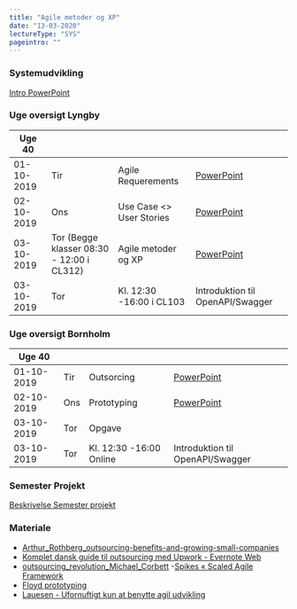 ```yaml
---
title: "Agile metoder og XP"
date: "13-03-2020"
lectureType: "SYS"
pageintro: ""
---
```




### Systemudvikling
[Intro PowerPoint](https://www.dropbox.com/s/niejfe1otk896iu/Intro_SYS%202019e.pptx?dl=0)

### Uge oversigt Lyngby

|Uge 40       |     |                          |  |
|-------------|-----|--------------------------|--|
| 01-10-2019  | Tir | Agile Requerements       | [PowerPoint](https://www.dropbox.com/s/rl2hs709ek3nswn/Agile%20software%20requirements.pptx?dl=0)|
| 02-10-2019  | Ons | Use Case <> User Stories | [PowerPoint](https://www.dropbox.com/s/uhtp7nxyoi9e5l8/UP%20%26%20Use%20Cases.pptx?dl=0)|
| 03-10-2019  | Tor (Begge klasser 08:30 - 12:00 i CL312) | Agile metoder og XP      |[PowerPoint](https://www.dropbox.com/s/1hnw6rvlw7anmkc/XP%20%26%20SCRUM.pptx?dl=0)|
| 03-10-2019  | Tor | Kl. 12:30 -16:00 i CL103      | Introduktion til OpenAPI/Swagger|

### Uge oversigt Bornholm

|Uge 40       |     |                          |  |
|-------------|-----|--------------------------|--|
| 01-10-2019  | Tir | Outsorcing       | [PowerPoint](https://www.dropbox.com/s/9w0lx8akn0rft18/Outsourcing2019.pptx?dl=0)|
| 02-10-2019  | Ons | Prototyping | [PowerPoint](https://www.dropbox.com/s/kwc1bxdq5cq8qf5/Prototyping%20and%20Spikes.pptx?dl=0)|
| 03-10-2019  | Tor | Opgave      ||
| 03-10-2019  | Tor | Kl. 12:30 -16:00 Online      | Introduktion til OpenAPI/Swagger|

### Semester Projekt
[Beskrivelse Semester projekt](https://www.dropbox.com/s/9vqh8uc7eg2b18q/Semester%20projekt%202019%20efter%C3%A5r.pdf?dl=0)

### Materiale

- [Arthur_Rothberg_outsourcing-benefits-and-growing-small-companies](https://www.dropbox.com/s/a68qgp9ric7b300/Arthur_Rothberg_outsourcing-benefits-and-growing-small-companies.pdf?dl=0)
- [Komplet dansk guide til outsourcing med Upwork - Evernote Web](https://www.dropbox.com/s/yenldkbxi8a8uq1/Komplet%20dansk%20guide%20til%20outsourcing%20med%20Upwork%20-%20Evernote%20Web.pdf?dl=0)
- [outsourcing_revolution_Michael_Corbett](https://www.dropbox.com/s/96wwv3e7v44xclu/outsourcing_revolution_Michael_Corbett.pdf?dl=0)
-[Spikes « Scaled Agile Framework](https://www.dropbox.com/s/3rpkblfpk0gw0ys/Spikes%20%C2%AB%20Scaled%20Agile%20Framework.pdf?dl=0)
- [Floyd prototyping](https://www.dropbox.com/s/r6dk7gos864lmnk/Floyd%20prototyping.pdf?dl=0)
- [Lauesen - Ufornuftigt kun at benytte agil udvikling](https://www.dropbox.com/s/ywf2vxl7oqlvi2w/Lauesen%20-%20Ufornuftigt%20kun%20at%20benytte%20agil%20udvikling.pdf?dl=0)

